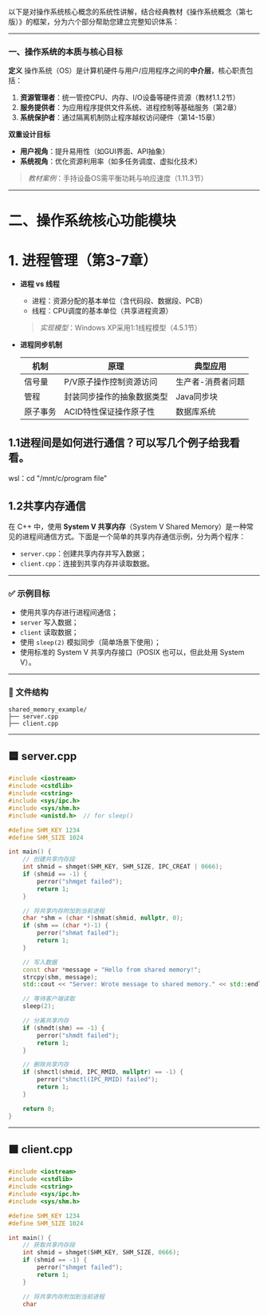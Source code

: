 以下是对操作系统核心概念的系统性讲解，结合经典教材《操作系统概念（第七版）》的框架，分为六个部分帮助您建立完整知识体系：

------

### 一、操作系统的本质与核心目标

**定义**
 操作系统（OS）是计算机硬件与用户/应用程序之间的​**​中介层​**​，核心职责包括：

1. **资源管理者**：统一管控CPU、内存、I/O设备等硬件资源（教材1.1.2节）
2. **服务提供者**：为应用程序提供文件系统、进程控制等基础服务（第2章）
3. **系统保护者**：通过隔离机制防止程序越权访问硬件（第14-15章）

**双重设计目标**

- **用户视角**：提升易用性（如GUI界面、API抽象）
- **系统视角**：优化资源利用率（如多任务调度、虚拟化技术）

> *教材案例*：手持设备OS需平衡功耗与响应速度（1.11.3节）

------

# 二、操作系统核心功能模块

# 1. 进程管理（第3-7章）

- **进程 vs 线程**

  - 进程：资源分配的基本单位（含代码段、数据段、PCB）
  - 线程：CPU调度的基本单位（共享进程资源）

  > *实现模型*：Windows XP采用1:1线程模型（4.5.1节）


- **进程同步机制**

  | 机制     | 原理                       | 典型应用          |
  | -------- | -------------------------- | ----------------- |
  | 信号量   | P/V原子操作控制资源访问    | 生产者-消费者问题 |
  | 管程     | 封装同步操作的抽象数据类型 | Java同步块        |
  | 原子事务 | ACID特性保证操作原子性     | 数据库系统        |

## 1.1进程间是如何进行通信？可以写几个例子给我看看。

wsl：cd  "/mnt/c/program file"



## 1.2共享内存通信

在 C++ 中，使用 **System V 共享内存**（System V Shared Memory）是一种常见的进程间通信方式。下面是一个简单的共享内存通信示例，分为两个程序：

- `server.cpp`：创建共享内存并写入数据；
- `client.cpp`：连接到共享内存并读取数据。

---

### ✅ 示例目标

- 使用共享内存进行进程间通信；
- `server` 写入数据；
- `client` 读取数据；
- 使用 `sleep(2)` 模拟同步（简单场景下使用）；
- 使用标准的 System V 共享内存接口（POSIX 也可以，但此处用 System V）。

---

### 📁 文件结构

```
shared_memory_example/
├── server.cpp
├── client.cpp
```

---

## 🟦 server.cpp

```cpp
#include <iostream>
#include <cstdlib>
#include <cstring>
#include <sys/ipc.h>
#include <sys/shm.h>
#include <unistd.h>  // for sleep()

#define SHM_KEY 1234
#define SHM_SIZE 1024

int main() {
    // 创建共享内存段
    int shmid = shmget(SHM_KEY, SHM_SIZE, IPC_CREAT | 0666);
    if (shmid == -1) {
        perror("shmget failed");
        return 1;
    }

    // 将共享内存附加到当前进程
    char *shm = (char *)shmat(shmid, nullptr, 0);
    if (shm == (char *)-1) {
        perror("shmat failed");
        return 1;
    }

    // 写入数据
    const char *message = "Hello from shared memory!";
    strcpy(shm, message);
    std::cout << "Server: Wrote message to shared memory." << std::endl;

    // 等待客户端读取
    sleep(2);

    // 分离共享内存
    if (shmdt(shm) == -1) {
        perror("shmdt failed");
        return 1;
    }

    // 删除共享内存
    if (shmctl(shmid, IPC_RMID, nullptr) == -1) {
        perror("shmctl(IPC_RMID) failed");
        return 1;
    }

    return 0;
}
```

---

## 🟩 client.cpp

```cpp
#include <iostream>
#include <cstdlib>
#include <cstring>
#include <sys/ipc.h>
#include <sys/shm.h>

#define SHM_KEY 1234
#define SHM_SIZE 1024

int main() {
    // 获取共享内存段
    int shmid = shmget(SHM_KEY, SHM_SIZE, 0666);
    if (shmid == -1) {
        perror("shmget failed");
        return 1;
    }

    // 将共享内存附加到当前进程
    char
